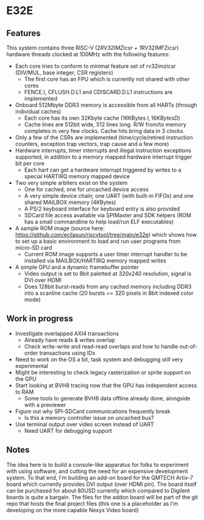 # E32E

## Features
This system contains three RISC-V (2*RV32IMZicsr + 1*RV32IMFZicsr) hardware threads clocked at 100MHz with the following features:

- Each core tries to conform to minimal feature set of rv32imzicsr (DIV/MUL, base integer, CSR registers)
  - The first core has an FPU which is currently not shared with other cores
  - FENCE.I, CFLUSH.D.L1 and CDISCARD.D.L1 instructions are implemented
- Onboard 512Mbyte DDR3 memory is accessible from all HARTs (through individual caches)
  - Each core has its own 32Kbyte cache (16KBytes I$, 16KBytes D$)
  - Cache lines are 512bit wide, 512 lines long. R/W from/to memory completes in very few clocks. Cache hits bring data in 3 clocks.
- Only a few of the CSRs are implemented (time/cycle/retired instruction counters, exception trap vectors, trap cause and a few more)
- Hardware interrupts, timer interrupts and illegal instruction exceptions supported, in addition to a memory mapped hardware interrupt trigger bit per core
  - Each hart can get a hardware interrupt triggered by writes to a special HARTIRQ memory mapped device
- Two very simple arbiters exist on the system
  - One for cached, one for uncached device access
  - A very simple device chain; one UART (with built-in FIFOs) and one shared MAILBOX memory (4KBytes)
  - A PS/2 keyboard interface for keyboard entry is also provided
  - SDCard file access available via SPIMaster and SDK helpers (ROM has a small commandline to help load/run ELF executables)
- A sample ROM image (source here: https://github.com/ecilasun/riscvtool/tree/main/e32e) which shows how to set up a basic environment to load and run user programs from micro-SD card
  - Current ROM image supports a user timer interrupt handler to be installed via MAILBOX/HARTIRQ memory mapped writes
- A simple GPU and a dynamic framebuffer pointer
  - Video output is set to 8bit paletted at 320x240 resolution, signal is DVI over HDMI
  - Does 128bit burst-reads from any cached memory including DDR3 into a scanline cache (20 bursts == 320 pixels in 8bit indexed color mode)

## Work in progress
- Investigate overlapped AXI4 transactions
  - Already have reads & writes overlap
  - Check write-write and read-read overlaps and how to handle out-of-order transactions using IDs
- Need to work on the OS a bit, task system and debugging still very experimental
- Might be interesting to check legacy rasterization or sprite support on the GPU
- Start looking at BVH8 tracing now that the GPU has independent access to RAM
  - Some tools to generate BVH8 data offline already done, alongside with a previewer
- Figure out why SPI-SDCard communications frequently break
  - Is this a memory controller issue on uncached bus?
- Use terminal output over video screen instead of UART
  - Need UART for debugging support

## Notes
The idea here is to build a console-like apparatus for folks to experiment with using software, and cutting the need for an expensive development system.
To that end, I'm building an add-on board for the QMTECH Artix-7 board which currently provides DVI output (over HDMI pin).
The board itself can be purchased for about 80USD currently which compared to Digilent boards is quite a bargain.
The files for the addon board will be part of the git repo that hosts the final project files (this one is a placeholder as I'm developing on the more capable Nexys Video board)